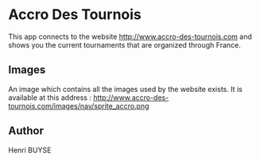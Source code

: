 # Accro Des Tournois
This app connects to the website http://www.accro-des-tournois.com and shows you the 
current tournaments that are organized through France.

## Images
An image which contains all the images used by the website exists.
It is available at this address : http://www.accro-des-tournois.com/images/nav/sprite_accro.png

## Author
Henri BUYSE